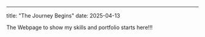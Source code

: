 ---
title: "The Journey Begins"
date: 2025-04-13

The Webpage to show my skills and portfolio starts here!!!
